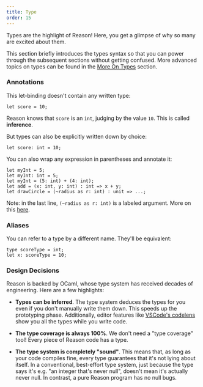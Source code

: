 ```yaml
---
title: Type
order: 15
---
```


Types are the highlight of Reason! Here, you get a glimpse of why so many are excited about them.

This section briefly introduces the types syntax so that you can power through the subsequent sections without getting confused. More advanced topics on types can be found in the [More On Types](/guide/language/more-on-type) section.

### Annotations

This let-binding doesn't contain any written type:

```reason
let score = 10;
```

Reason knows that `score` is an `int`, judging by the value `10`. This is called **inference**.

But types can also be explicitly written down by choice:

```reason
let score: int = 10;
```

You can also wrap any expression in parentheses and annotate it:

```reason
let myInt = 5;
let myInt: int = 5;
let myInt = (5: int) + (4: int);
let add = (x: int, y: int) : int => x + y;
let drawCircle = (~radius as r: int) : unit => ...;
```

Note: in the last line, `(~radius as r: int)` is a labeled argument. More on this [here](/guide/language/function).

### Aliases

You can refer to a type by a different name. They'll be equivalent:

```reason
type scoreType = int;
let x: scoreType = 10;
```

### Design Decisions

Reason is backed by OCaml, whose type system has received decades of engineering. Here are a few highlights:

- **Types can be inferred**. The type system deduces the types for you even if you don't manually write them down. This speeds up the prototyping phase. Additionally, editor features like [VSCode's codelens](https://github.com/reasonml-editor/vscode-reasonml) show you all the types while you write code.

- **The type coverage is always 100%**. We don't need a "type coverage" tool! Every piece of Reason code has a type.

- **The type system is completely "sound"**. This means that, as long as your code compiles fine, every type guarantees that it's not lying about itself. In a conventional, best-effort type system, just because the type says it's e.g. "an integer that's never null", doesn't mean it's actually never null. In contrast, a pure Reason program has no null bugs.
